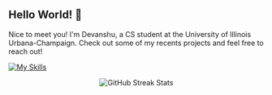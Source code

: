 ##   Hello World! 👋

Nice to meet you! I'm Devanshu, a CS student at the University of Illinois Urbana-Champaign. Check out some of my recents projects and feel free to reach out!

[![My Skills](https://skillicons.dev/icons?i=cpp,python,html,css,js,ts,java,raspberrypi,gcp,threejs,opencv,react,windows,git&perline=15)](https://skillicons.dev)

<!-- ![dp GitHub stats](https://github-readme-stats.vercel.app/api?username=dpandaman&show_icons=true&theme=tokyonight) -->
<p align="center">
  <img src="https://streak-stats.demolab.com?user=dpandaman&theme=black-ice" alt="GitHub Streak Stats">
</p>


